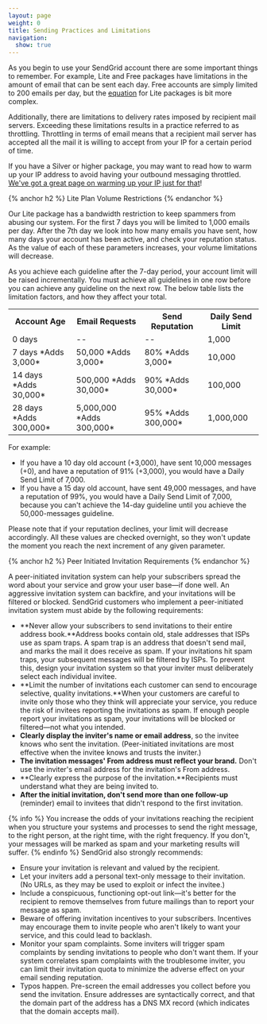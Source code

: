 ```yaml
---
layout: page
weight: 0
title: Sending Practices and Limitations
navigation:
  show: true
---
```


As you begin to use your SendGrid account there are some important things to remember. For example, Lite and Free packages have limitations in the amount of email that can be sent each day. Free accounts are simply limited to 200 emails per day, but the [equation]({{root_url}}/User_Guide/sending_practices.html) for Lite packages is bit more complex.

Additionally, there are limitations to delivery rates imposed by recipient mail servers. Exceeding these limitations results in a practice referred to as throttling. Throttling in terms of email means that a recipient mail server has accepted all the mail it is willing to accept from your IP for a certain period of time.

If you have a Silver or higher package, you may want to read how to warm up your IP address to avoid having your outbound messaging throttled. [We've got a great page on warming up your IP just for that]({{root_url}}/User_Guide/warming_up.html)!


{% anchor h2 %} Lite Plan Volume Restrictions {% endanchor %}


Our Lite package has a bandwidth restriction to keep spammers from abusing our system. For the first 7 days you will be limited to 1,000 emails per day. After the 7th day we look into how many emails you have sent, how many days your account has been active, and check your reputation status. As the value of each of these parameters increases, your volume limitations will decrease.

As you achieve each guideline after the 7-day period, your account limit will be raised incrementally. You must achieve all guidelines in one row before you can achieve any guideline on the next row. The below table lists the limitation factors, and how they affect your total.

<table class="table table-bordered table-striped">
   <tbody>
      <tr>
         <th>Account Age</th>
         <th>Email Requests</th>
         <th>Send Reputation</th>
         <th>Daily Send Limit</th>
      </tr>
      <tr>
         <td>0 days</td>
         <td>--</td>
         <td>--</td>
         <td>1,000</td>
      </tr>
      <tr>
         <td>7 days *Adds 3,000*</td>
         <td>50,000 *Adds 3,000*</td>
         <td>80% *Adds 3,000*</td>
         <td>10,000</td>
      </tr>
      <tr>
         <td>14 days *Adds 30,000*</td>
         <td>500,000 *Adds 30,000*</td>
         <td>90% *Adds 30,000*</td>
         <td>100,000</td>
      </tr>
      <tr>
         <td>28 days *Adds 300,000*</td>
         <td>5,000,000 *Adds 300,000*</td>
         <td>95% *Adds 300,000*</td>
         <td>1,000,000</td>
      </tr>
   </tbody>
</table>

For example:

-   If you have a 10 day old account (+3,000), have sent 10,000 messages (+0), and have a reputation of 91% (+3,000), you would have a Daily Send Limit of 7,000.
-   If you have a 15 day old account, have sent 49,000 messages, and have a reputation of 99%, you would have a Daily Send Limit of 7,000, because you can't achieve the 14-day guideline until you achieve the 50,000-messages guideline.

Please note that if your reputation declines, your limit will decrease accordingly. All these values are checked overnight, so they won't update the moment you reach the next increment of any given parameter.


{% anchor h2 %} Peer Initiated Invitation Requirements {% endanchor %}


A peer-initiated invitation system can help your subscribers spread the word about your service and grow your user base—if done well. An aggressive invitation system can backfire, and your invitations will be filtered or blocked. SendGrid customers who implement a peer-initiated invitation system must abide by the following requirements:

-   **Never allow your subscribers to send invitations to their entire address book.**Address books contain old, stale addresses that ISPs use as spam traps. A spam trap is an address that doesn't send mail, and marks the mail it does receive as spam. If your invitations hit spam traps, your subsequent messages will be filtered by ISPs. To prevent this, design your invitation system so that your inviter must deliberately select each individual invitee.
-   **Limit the number of invitations each customer can send to encourage selective, quality invitations.**When your customers are careful to invite only those who they think will appreciate your service, you reduce the risk of invitees reporting the invitations as spam. If enough people report your invitations as spam, your invitations will be blocked or filtered—not what you intended.
-   **Clearly display the inviter's name or email address**, so the invitee knows who sent the invitation. (Peer-initiated invitations are most effective when the invitee knows and trusts the inviter.)
-   **The invitation messages' From address must reflect your brand.** Don't use the inviter's email address for the invitation's From address.
-   **Clearly express the purpose of the invitation.**Recipients must understand what they are being invited to.
-   **After the initial invitation, don't send more than one follow-up** (reminder) email to invitees that didn't respond to the first invitation.


{% info %} You increase the odds of your invitations reaching the recipient when you structure your systems and processes to send the right message, to the right person, at the right time, with the right frequency. If you don't, your messages will be marked as spam and your marketing results will suffer. {% endinfo %}
 SendGrid also strongly recommends:  

-   Ensure your invitation is relevant and valued by the recipient.
-   Let your inviters add a personal text-only message to their invitation. (No URLs, as they may be used to exploit or infect the invitee.)
-   Include a conspicuous, functioning opt-out link—it's better for the recipient to remove themselves from future mailings than to report your message as spam.
-   Beware of offering invitation incentives to your subscribers. Incentives may encourage them to invite people who aren't likely to want your service, and this could lead to backlash.
-   Monitor your spam complaints. Some inviters will trigger spam complaints by sending invitations to people who don't want them. If your system correlates spam complaints with the troublesome inviter, you can limit their invitation quota to minimize the adverse effect on your email sending reputation.
-   Typos happen. Pre-screen the email addresses you collect before you send the invitation. Ensure addresses are syntactically correct, and that the domain part of the address has a DNS MX record (which indicates that the domain accepts mail).

